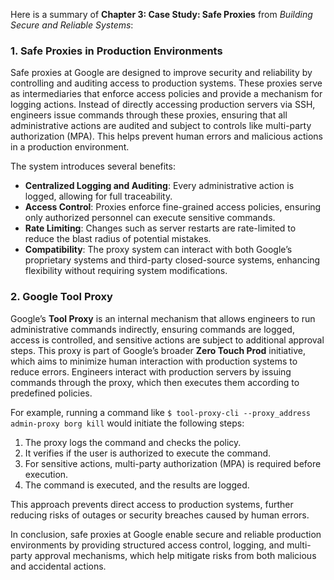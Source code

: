 Here is a summary of **Chapter 3: Case Study: Safe Proxies** from *Building Secure and Reliable Systems*:

### 1. Safe Proxies in Production Environments
Safe proxies at Google are designed to improve security and reliability by controlling and auditing access to production systems. These proxies serve as intermediaries that enforce access policies and provide a mechanism for logging actions. Instead of directly accessing production servers via SSH, engineers issue commands through these proxies, ensuring that all administrative actions are audited and subject to controls like multi-party authorization (MPA). This helps prevent human errors and malicious actions in a production environment.

The system introduces several benefits:
- **Centralized Logging and Auditing**: Every administrative action is logged, allowing for full traceability.
- **Access Control**: Proxies enforce fine-grained access policies, ensuring only authorized personnel can execute sensitive commands.
- **Rate Limiting**: Changes such as server restarts are rate-limited to reduce the blast radius of potential mistakes.
- **Compatibility**: The proxy system can interact with both Google’s proprietary systems and third-party closed-source systems, enhancing flexibility without requiring system modifications.

### 2. Google Tool Proxy
Google’s **Tool Proxy** is an internal mechanism that allows engineers to run administrative commands indirectly, ensuring commands are logged, access is controlled, and sensitive actions are subject to additional approval steps. This proxy is part of Google’s broader **Zero Touch Prod** initiative, which aims to minimize human interaction with production systems to reduce errors. Engineers interact with production servers by issuing commands through the proxy, which then executes them according to predefined policies.

For example, running a command like `$ tool-proxy-cli --proxy_address admin-proxy borg kill` would initiate the following steps:
1. The proxy logs the command and checks the policy.
2. It verifies if the user is authorized to execute the command.
3. For sensitive actions, multi-party authorization (MPA) is required before execution.
4. The command is executed, and the results are logged.

This approach prevents direct access to production systems, further reducing risks of outages or security breaches caused by human errors.

In conclusion, safe proxies at Google enable secure and reliable production environments by providing structured access control, logging, and multi-party approval mechanisms, which help mitigate risks from both malicious and accidental actions.